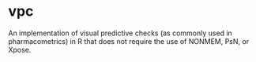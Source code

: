 vpc
===

An implementation of visual predictive checks (as commonly used in pharmacometrics) in R that does not require the use of NONMEM, PsN, or Xpose.
